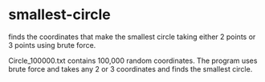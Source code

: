# smallest-circle
finds the coordinates that make the smallest circle taking either 2 points or 3 points using brute force.

Circle_100000.txt contains 100,000 random coordinates. The program uses brute force and takes any 2 or 3 coordinates and finds the smallest circle.

